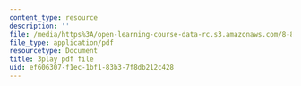 ```yaml
---
content_type: resource
description: ''
file: /media/https%3A/open-learning-course-data-rc.s3.amazonaws.com/8-851-effective-field-theory-spring-2013/ef606307f1ec1bf183b37f8db212c428_zd9aU90WzV8.pdf
file_type: application/pdf
resourcetype: Document
title: 3play pdf file
uid: ef606307-f1ec-1bf1-83b3-7f8db212c428
---
```


